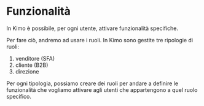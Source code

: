 # Funzionalità

In Kimo è possibile, per ogni utente, attivare funzionalità specifiche.

Per fare ciò, andremo ad usare i ruoli. In Kimo sono gestite tre ripologie di ruoli:

1. venditore (SFA)
2. cliente (B2B)
3. direzione

Per ogni tipologia, possiamo creare dei ruoli per andare a definire le funzionalità che vogliamo attivare agli utenti che appartengono a quel ruolo specifico.
